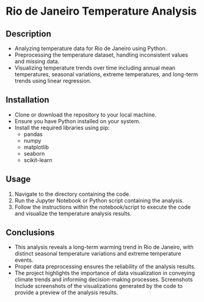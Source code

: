 # **Rio de Janeiro Temperature Analysis**

## **Description**
- Analyzing temperature data for Rio de Janeiro using Python.
- Preprocessing the temperature dataset, handling inconsistent values and missing data.
- Visualizing temperature trends over time including annual mean temperatures, seasonal variations, extreme temperatures, and long-term trends using linear regression.

## **Installation**
- Clone or download the repository to your local machine.
- Ensure you have Python installed on your system.
- Install the required libraries using pip:
  - pandas
  - numpy
  - matplotlib
  - seaborn
  - scikit-learn

## **Usage**
1. Navigate to the directory containing the code.
2. Run the Jupyter Notebook or Python script containing the analysis.
3. Follow the instructions within the notebook/script to execute the code and visualize the temperature analysis results.

## **Conclusions**
- This analysis reveals a long-term warming trend in Rio de Janeiro, with distinct seasonal temperature variations and extreme temperature events.
- Proper data preprocessing ensures the reliability of the analysis results.
- The project highlights the importance of data visualization in conveying climate trends and informing decision-making processes.
Screenshots
Include screenshots of the visualizations generated by the code to provide a preview of the analysis results.
